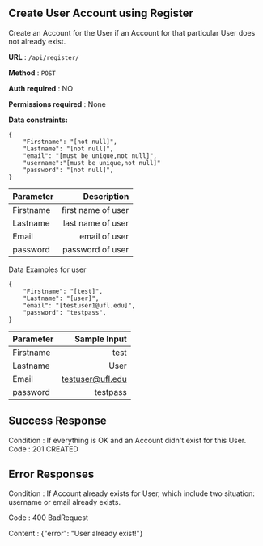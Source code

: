 

## Create User Account using Register

Create an Account for the User if an Account for that particular User does not already exist.

**URL** : ``` /api/register/ ```

**Method** : ``` POST ```

**Auth required** : NO

**Permissions required** : None

**Data constraints:**

```
{
    "Firstname": "[not null]",
    "Lastname": "[not null]",
    "email": "[must be unique,not null]",
    "username":"[must be unique,not null]"
    "password": "[not null]",
}
```
| Parameter      | Description
| :---        |    ----:  
| Firstname      | first name of user      
| Lastname   | last name of user     
| Email      |email of user          
| password      | password of user |

Data Examples for user
```
{
    "Firstname": "[test]",
    "Lastname": "[user]",
    "email": "[testuser1@ufl.edu]",
    "password": "testpass",
}
```
| Parameter      | Sample Input 
| :---        |    ----:  
| Firstname      | test      
| Lastname   | User     
| Email      |testuser@ufl.edu       
| password      | testpass      
## Success Response

Condition : If everything is OK and an Account didn't exist for this User.
Code : 201 CREATED

## Error Responses
Condition : If Account already exists for User, which include two situation: username or email already exists.

Code : 400 BadRequest

Content : {"error": "User already exist!"}
